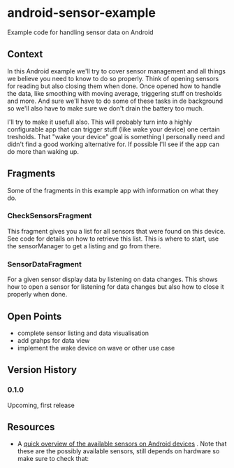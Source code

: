 android-sensor-example
======================

Example code for handling sensor data on Android

## Context

In this Android example we'll try to cover sensor management and all things we believe you need to
know to do so properly. Think of opening sensors for reading but also closing them when done. Once
opened how to handle the data, like smoothing with moving average, triggering stuff on tresholds
and more. And sure we'll have to do some of these tasks in de background so we'll also have to make
sure we don't drain the battery too much.

I'll try to make it usefull also. This will probably turn into a highly configurable app that can
trigger stuff (like wake your device) one certain tresholds. That "wake your device" goal is
something I personally need and didn't find a good working alternative for. If possible I'll see
if the app can do more than waking up.

## Fragments

Some of the fragments in this example app with information on what they do.

### CheckSensorsFragment

This fragment gives you a list for all sensors that were found on this device. See code for details
on how to retrieve this list. This is where to start, use the sensorManager to get a listing
and go from there.

### SensorDataFragment

For a given sensor display data by listening on data changes. This shows how to open a sensor for
listening for data changes but also how to close it properly when done.

## Open Points

* complete sensor listing and data visualisation
* add grahps for data view
* implement the wake device on wave or other use case

## Version History

### 0.1.0

Upcoming, first release

## Resources

* A [quick overview of the available sensors on Android devices](http://developer.android.com/guide/topics/sensors/sensors_overview.html)
. Note that these are the possibly available sensors, still depends on hardware so make sure to
check that:





